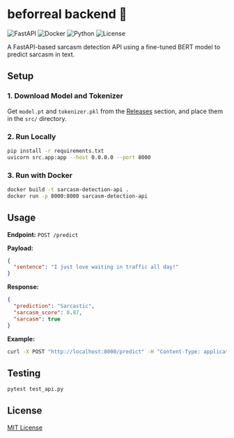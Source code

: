 # beforreal backend 🧐

![FastAPI](https://img.shields.io/badge/FastAPI-0.95.2-green)
![Docker](https://img.shields.io/badge/Docker-Supported-blue)
![Python](https://img.shields.io/badge/Python-3.8%2B-yellow)
![License](https://img.shields.io/badge/License-MIT-brightgreen)

A FastAPI-based sarcasm detection API using a fine-tuned BERT model to predict sarcasm in text.

## Setup

### 1. Download Model and Tokenizer

Get `model.pt` and `tokenizer.pkl` from the [Releases](https://github.com/yourusername/sarcasm-detection-api/releases) section, and place them in the `src/` directory.

### 2. Run Locally

```bash
pip install -r requirements.txt
uvicorn src.app:app --host 0.0.0.0 --port 8000
```

### 3. Run with Docker

```bash
docker build -t sarcasm-detection-api .
docker run -p 8000:8000 sarcasm-detection-api
```

## Usage

**Endpoint:** `POST /predict`

**Payload:**
```json
{
  "sentence": "I just love waiting in traffic all day!"
}
```

**Response:**
```json
{
  "prediction": "Sarcastic",
  "sarcasm_score": 0.87,
  "sarcasm": true
}
```

**Example:**
```bash
curl -X POST "http://localhost:8000/predict" -H "Content-Type: application/json" -d '{"sentence": "Your input here"}'
```

## Testing

```bash
pytest test_api.py
```

## License

[MIT License](./LICENSE)
